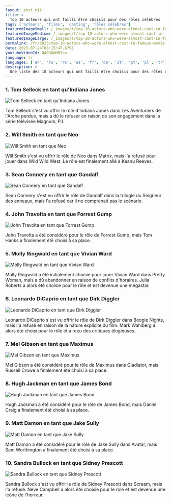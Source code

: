 ```yaml
---
layout: post.njk
title: >
  Top 10 acteurs qui ont failli être choisis pour des rôles célèbres
tags: ['acteurs', 'films', 'casting', 'rôles célèbres']
featuredImageSmall: /_images/t/top-10-actors-who-were-almost-cast-in-famous-movie-roles-cover-fr-small.webp
featuredImageMedium: /_images/t/top-10-actors-who-were-almost-cast-in-famous-movie-roles-cover-fr-medium.webp
featuredImageLarge: /_images/t/top-10-actors-who-were-almost-cast-in-famous-movie-roles-cover-fr-large.webp
permalink: /fr/2023/top-10-actors-who-were-almost-cast-in-famous-movie-roles.html
date: 2023-07-24T08:15:47.679Z
youtubeVideoId: QAGQQmM0Icw
language: fr
languages: ['en', 'ru', 'ro', 'es', 'fr', 'de', 'it', 'pt', 'pl', 'tr']
description: >
  Une liste des 10 acteurs qui ont failli être choisis pour des rôles célèbres, mais qui, pour diverses raisons, n'ont pas fini par jouer le rôle.
---
```


### 1. Tom Selleck en tant qu'Indiana Jones

![Tom Selleck en tant qu'Indiana Jones](/_images/0/0a5f29cb6571b19e74e1968c7ca5d01e-medium.webp)

Tom Selleck s'est vu offrir le rôle d'Indiana Jones dans Les Aventuriers de l'Arche perdue, mais a dû le refuser en raison de son engagement dans la série télévisée Magnum, P.I.

### 2. Will Smith en tant que Neo

![Will Smith en tant que Neo](/_images/8/8f8a200bfc2c6956e638a983fc2b1ba6-medium.webp)

Will Smith s'est vu offrir le rôle de Neo dans Matrix, mais l'a refusé pour jouer dans Wild Wild West. Le rôle est finalement allé à Keanu Reeves.

### 3. Sean Connery en tant que Gandalf

![Sean Connery en tant que Gandalf](/_images/b/b0c8d00da6cb3d6bea46b10c30d2e302-medium.webp)

Sean Connery s'est vu offrir le rôle de Gandalf dans la trilogie du Seigneur des anneaux, mais l'a refusé car il ne comprenait pas le scénario.

### 4. John Travolta en tant que Forrest Gump

![John Travolta en tant que Forrest Gump](/_images/0/08c525fbe69e73567ec44b6876b16d5b-medium.webp)

John Travolta a été considéré pour le rôle de Forrest Gump, mais Tom Hanks a finalement été choisi à sa place.

### 5. Molly Ringwald en tant que Vivian Ward

![Molly Ringwald en tant que Vivian Ward](/_images/9/9c8316d9b1a33097bd7dab083b377299-medium.webp)

Molly Ringwald a été initialement choisie pour jouer Vivian Ward dans Pretty Woman, mais a dû abandonner en raison de conflits d'horaires. Julia Roberts a alors été choisie pour le rôle et est devenue une mégastar.

### 6. Leonardo DiCaprio en tant que Dirk Diggler

![Leonardo DiCaprio en tant que Dirk Diggler](/_images/8/833bb3adabb5d99c1a86d7f0e9e0fa76-medium.webp)

Leonardo DiCaprio s'est vu offrir le rôle de Dirk Diggler dans Boogie Nights, mais l'a refusé en raison de la nature explicite du film. Mark Wahlberg a alors été choisi pour le rôle et a reçu des critiques élogieuses.

### 7. Mel Gibson en tant que Maximus

![Mel Gibson en tant que Maximus](/_images/9/960bc6d04f88c35093a9624afc803412-medium.webp)

Mel Gibson a été considéré pour le rôle de Maximus dans Gladiator, mais Russell Crowe a finalement été choisi à sa place.

### 8. Hugh Jackman en tant que James Bond

![Hugh Jackman en tant que James Bond](/_images/a/af4fe51cabdd95774ca80dd59081fd7c-medium.webp)

Hugh Jackman a été considéré pour le rôle de James Bond, mais Daniel Craig a finalement été choisi à sa place.

### 9. Matt Damon en tant que Jake Sully

![Matt Damon en tant que Jake Sully](/_images/3/3fec85754253beeecbb8f18e73b3f146-medium.webp)

Matt Damon a été considéré pour le rôle de Jake Sully dans Avatar, mais Sam Worthington a finalement été choisi à sa place.

### 10. Sandra Bullock en tant que Sidney Prescott

![Sandra Bullock en tant que Sidney Prescott](/_images/2/22a36c4a00d13f57fc1dc2724ebb0164-medium.webp)

Sandra Bullock s'est vu offrir le rôle de Sidney Prescott dans Scream, mais l'a refusé. Neve Campbell a alors été choisie pour le rôle et est devenue une icône de l'horreur.

